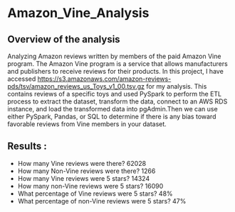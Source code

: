 # Amazon_Vine_Analysis
## Overview of the analysis

Analyzing Amazon reviews written by members of the paid Amazon Vine program. The Amazon Vine program is a service that allows manufacturers and publishers to receive reviews for their products.
In this project, I have accessed https://s3.amazonaws.com/amazon-reviews-pds/tsv/amazon_reviews_us_Toys_v1_00.tsv.gz for my analysis.
This contains reviews of a specific toys and used PySpark to perform the ETL process to extract the dataset, transform the data, connect to an AWS RDS instance, and load the transformed data into pgAdmin.Then we can use either PySpark, Pandas, or SQL to determine if there is any bias toward favorable reviews from Vine members in your dataset.

## Results :

- How many Vine reviews were there? 62028
- How many Non-Vine reviews were there? 1266
- How many Vine reviews were 5 stars? 14324
- How many non-Vine reviews were 5 stars? 16090
- What percentage of Vine reviews were 5 stars? 48%
- What percentage of non-Vine reviews were 5 stars? 47%
